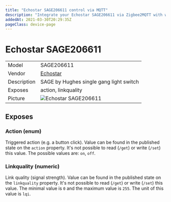 ```yaml
---
title: "Echostar SAGE206611 control via MQTT"
description: "Integrate your Echostar SAGE206611 via Zigbee2MQTT with whatever smart home infrastructure you are using without the vendor's bridge or gateway."
addedAt: 2021-03-30T20:29:35Z
pageClass: device-page
---
```


<!-- !!!! -->
<!-- ATTENTION: This file is auto-generated through docgen! -->
<!-- You can only edit the "Notes"-Section between the two comment lines "Notes BEGIN" and "Notes END". -->
<!-- Do not use h1 or h2 heading within "## Notes"-Section. -->
<!-- !!!! -->

# Echostar SAGE206611

|     |     |
|-----|-----|
| Model | SAGE206611  |
| Vendor  | [Echostar](/supported-devices/#v=Echostar)  |
| Description | SAGE by Hughes single gang light switch |
| Exposes | action, linkquality |
| Picture | ![Echostar SAGE206611](https://www.zigbee2mqtt.io/images/devices/SAGE206611.jpg) |


<!-- Notes BEGIN: You can edit here. Add "## Notes" headline if not already present. -->


<!-- Notes END: Do not edit below this line -->



## Exposes

### Action (enum)
Triggered action (e.g. a button click).
Value can be found in the published state on the `action` property.
It's not possible to read (`/get`) or write (`/set`) this value.
The possible values are: `on`, `off`.

### Linkquality (numeric)
Link quality (signal strength).
Value can be found in the published state on the `linkquality` property.
It's not possible to read (`/get`) or write (`/set`) this value.
The minimal value is `0` and the maximum value is `255`.
The unit of this value is `lqi`.

